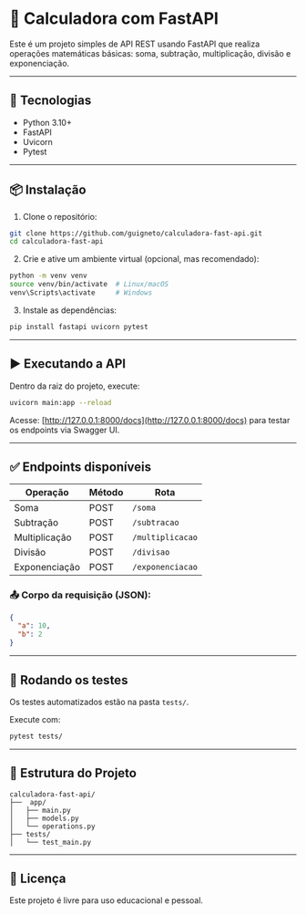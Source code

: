 # 🧮 Calculadora com FastAPI

Este é um projeto simples de API REST usando FastAPI que realiza operações matemáticas básicas: soma, subtração, multiplicação, divisão e exponenciação.

---

## 🚀 Tecnologias

- Python 3.10+
- FastAPI
- Uvicorn
- Pytest

---

## 📦 Instalação

1. Clone o repositório:

```bash
git clone https://github.com/guigneto/calculadora-fast-api.git
cd calculadora-fast-api
```

2. Crie e ative um ambiente virtual (opcional, mas recomendado):

```bash
python -m venv venv
source venv/bin/activate  # Linux/macOS
venv\Scripts\activate     # Windows
```

3. Instale as dependências:

```bash
pip install fastapi uvicorn pytest
```

---

## ▶️ Executando a API

Dentro da raiz do projeto, execute:

```bash
uvicorn main:app --reload
```

Acesse: [http://127.0.0.1:8000/docs](http://127.0.0.1:8000/docs) para testar os endpoints via Swagger UI.

---

## ✅ Endpoints disponíveis

| Operação        | Método | Rota              |
|-----------------|--------|-------------------|
| Soma            | POST   | `/soma`           |
| Subtração       | POST   | `/subtracao`      |
| Multiplicação   | POST   | `/multiplicacao`  |
| Divisão         | POST   | `/divisao`        |
| Exponenciação   | POST   | `/exponenciacao`  |

### 📤 Corpo da requisição (JSON):

```json
{
  "a": 10,
  "b": 2
}
```

---

## 🧪 Rodando os testes

Os testes automatizados estão na pasta `tests/`.

Execute com:

```bash
pytest tests/
```

---

## 📁 Estrutura do Projeto

```
calculadora-fast-api/
├──  app/
│   ├── main.py
│   ├── models.py
│   └── operations.py
├── tests/
│   └── test_main.py
```

---

## 📌 Licença

Este projeto é livre para uso educacional e pessoal.